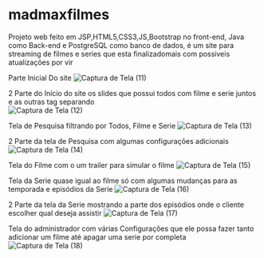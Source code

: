 # madmaxfilmes

Projeto web feito em JSP,HTML5,CSS3,JS,Bootstrap no front-end, 
Java como Back-end e PostgreSQL como banco de dados, 
é um site para streaming de filmes e series que esta finalizadomais com possiveis atualizações por vir

Parte Inicial Do site 
![Captura de Tela (11)](https://user-images.githubusercontent.com/87836325/174070938-64541294-3041-47ca-b37d-9fdbe706232b.png)

2 Parte do Início do site os slides que possui todos com filme e serie juntos e as outras tag separando  
![Captura de Tela (12)](https://user-images.githubusercontent.com/87836325/174070944-ee46a98f-bc47-41b5-b0a5-df09b348e9de.png)

Tela de Pesquisa filtrando por Todos, Filme e Serie
![Captura de Tela (13)](https://user-images.githubusercontent.com/87836325/174070950-8469bc82-1568-4d4b-af89-be2ae61e1050.png)

2 Parte da tela de Pesquisa com algumas configurações adicionais
![Captura de Tela (14)](https://user-images.githubusercontent.com/87836325/174070956-d40c7555-88c1-4a7d-9cd3-ac8d544b580e.png)

Tela do Filme com o um trailer para simular o filme
![Captura de Tela (15)](https://user-images.githubusercontent.com/87836325/174070963-a961d3bd-f51e-4bbb-a0f5-bf00a366fa0e.png)

Tela da Serie quase igual ao filme só com algumas mudanças para as temporada e episódios da Serie
![Captura de Tela (16)](https://user-images.githubusercontent.com/87836325/174070969-ab7b5375-5b6b-40e0-8fd7-9e93d4988ab5.png)

2 Parte da tela da Serie mostrando a parte dos episódios onde o cliente escolher qual deseja assistir
![Captura de Tela (17)](https://user-images.githubusercontent.com/87836325/174070976-886d51cb-4ad1-4fdf-b210-47913cf881af.png)

Tela do administrador com várias Configurações que ele possa fazer tanto adicionar um filme até apagar uma serie por completa
![Captura de Tela (18)](https://user-images.githubusercontent.com/87836325/174070983-8403aaaf-17da-4cef-8399-b963262cc835.png)
